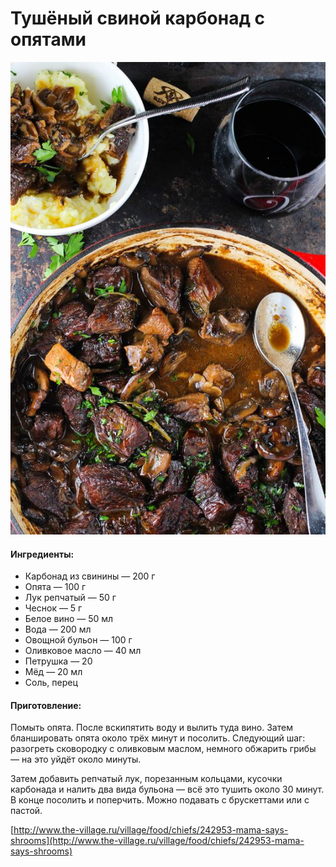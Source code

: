 # Тушёный свиной карбонад с опятами

![](../pics/e75d0885c6d4b269cbba44412527334f.jpg)

#### Ингредиенты:

* Карбонад из свинины — 200 г
* Опята — 100 г
* Лук репчатый — 50 г
* Чеснок — 5 г
* Белое вино — 50 мл
* Вода — 200 мл
* Овощной бульон — 100 г
* Оливковое масло — 40 мл
* Петрушка — 20
* Мёд — 20 мл
* Соль, перец

#### Приготовление:

Помыть опята. После вскипятить воду и вылить туда вино. Затем бланшировать опята около трёх минут и посолить. Следующий шаг: разогреть сковородку с оливковым маслом, немного обжарить грибы — на это уйдёт около минуты.

Затем добавить репчатый лук, порезанным кольцами, кусочки карбонада и налить два вида бульона — всё это тушить около 30 минут. В конце посолить и поперчить. Можно подавать с брускеттами или с пастой.

[http://www.the-village.ru/village/food/chiefs/242953-mama-says-shrooms](http://www.the-village.ru/village/food/chiefs/242953-mama-says-shrooms)

